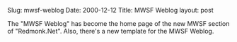 Slug: mwsf-weblog
Date: 2000-12-12
Title: MWSF Weblog
layout: post

The &quot;MWSF Weblog&quot; has become the home page of the new MWSF section of &quot;Redmonk.Net&quot;. Also, there&#39;s a new template for the MWSF Weblog.
